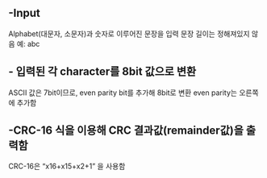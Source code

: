 
## -Input

  Alphabet(대문자, 소문자)과 숫자로 이루어진 문장을 입력
  문장 길이는 정해져있지 않음
  예: abc

## - 입력된 각 character를 8bit 값으로 변환

  ASCII 값은 7bit이므로, even parity bit를 추가해 8bit로 변환
  even parity는 오른쪽에 추가함

## -CRC-16 식을 이용해 CRC 결과값(remainder값)을 출력함

  CRC-16은 “x16+x15+x2+1” 을 사용함
